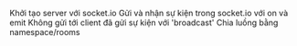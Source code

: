 Khởi tạo server với socket.io
Gửi và nhận sự kiện trong socket.io với on và emit
Không gửi tới client đã gửi sự kiện với 'broadcast'
Chia luồng bằng namespace/rooms
